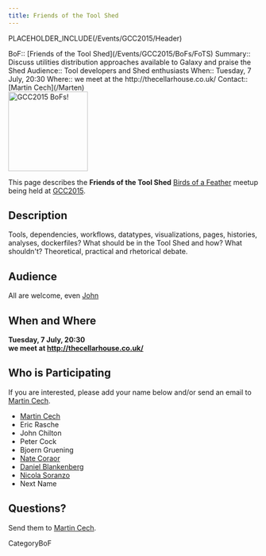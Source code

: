 ```yaml
---
title: Friends of the Tool Shed
---
```

PLACEHOLDER_INCLUDE(/Events/GCC2015/Header)




<div class='dictbox'>
 BoF:: [Friends of the Tool Shed](/Events/GCC2015/BoFs/FoTS)
 Summary:: Discuss utilities distribution approaches available to Galaxy and praise the Shed
 Audience:: Tool developers and Shed enthusiasts
 When:: Tuesday, 7 July, 20:30
 Where:: we meet at the http://thecellarhouse.co.uk/
 Contact:: [Martin Cech](/Marten)
</div>

<div class='left'><a href='/Events/GCC2015/BoFs'><img src='/Images/Logos/GCC2015BoFs300.png' alt='GCC2015 BoFs!' width="160" /></a></div>

This page describes the **Friends of the Tool Shed** [Birds of a Feather](/Events/GCC2015/BoFs) meetup being held at [GCC2015](http://gcc2015.tsl.ac.uk/).

## Description

Tools, dependencies, workflows, datatypes, visualizations, pages, histories, analyses, dockerfiles? What should be in the Tool Shed and how? What shouldn't? Theoretical, practical and rhetorical debate.

## Audience

All are welcome, even [John](/JohnChilton)

## When and Where

**Tuesday, 7 July, 20:30**<br />
**we meet at http://thecellarhouse.co.uk/**

## Who is Participating

If you are interested, please add your name below and/or send an email to [Martin Cech](/Marten).

* [Martin Cech](/Marten)
* Eric Rasche
* John Chilton
* Peter Cock
* Bjoern Gruening
* [Nate Coraor](/nate)
* [Daniel Blankenberg](/Dan)
* [Nicola Soranzo](/NicolaSoranzo)
* Next Name

## Questions?

Send them to [Martin Cech](/Marten).

CategoryBoF
